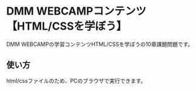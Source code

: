 # DMM WEBCAMPコンテンツ【HTML/CSSを学ぼう】
DMM WEBCAMPの学習コンテンツHTML/CSSを学ぼうの10章課題問題です。
## 使い方
html/cssファイルのため、PCのブラウザで実行できます。

